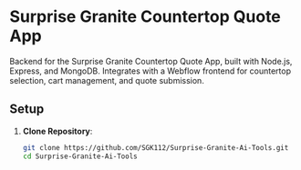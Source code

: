 # Surprise Granite Countertop Quote App

Backend for the Surprise Granite Countertop Quote App, built with Node.js, Express, and MongoDB. Integrates with a Webflow frontend for countertop selection, cart management, and quote submission.

## Setup

1. **Clone Repository**:
   ```bash
   git clone https://github.com/SGK112/Surprise-Granite-Ai-Tools.git
   cd Surprise-Granite-Ai-Tools

